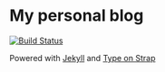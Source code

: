 # My personal blog

[![Build Status](https://travis-ci.org/lucassouto/lucassouto.github.io.svg?branch=master)](https://travis-ci.org/lucassouto/lucassouto.github.io)

Powered with [Jekyll](https://jekyllrb.com/) and [Type on Strap](https://github.com/sylhare/Type-on-Strap)